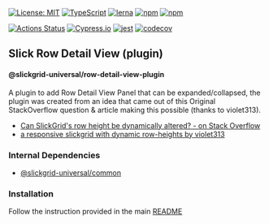 [![License: MIT](https://img.shields.io/badge/License-MIT-yellow.svg)](https://opensource.org/licenses/MIT)
[![TypeScript](https://img.shields.io/badge/%3C%2F%3E-TypeScript-%230074c1.svg)](http://www.typescriptlang.org/)
[![lerna](https://img.shields.io/badge/maintained%20with-lerna-cc00ff.svg)](https://lerna.js.org/)
[![npm](https://img.shields.io/npm/v/@slickgrid-universal/row-detail-view-plugin.svg?color=forest)](https://www.npmjs.com/package/@slickgrid-universal/row-detail-view-plugin)
[![npm](https://img.shields.io/npm/dy/@slickgrid-universal/row-detail-view-plugin?color=forest)](https://www.npmjs.com/package/@slickgrid-universal/row-detail-view-plugin)

[![Actions Status](https://github.com/ghiscoding/slickgrid-universal/workflows/CI%20Build/badge.svg)](https://github.com/ghiscoding/slickgrid-universal/actions)
[![Cypress.io](https://img.shields.io/badge/tested%20with-Cypress-04C38E.svg)](https://www.cypress.io/)
[![jest](https://jestjs.io/img/jest-badge.svg)](https://github.com/facebook/jest)
[![codecov](https://codecov.io/gh/ghiscoding/slickgrid-universal/branch/master/graph/badge.svg)](https://codecov.io/gh/ghiscoding/slickgrid-universal)

## Slick Row Detail View (plugin)
#### @slickgrid-universal/row-detail-view-plugin

A plugin to add Row Detail View Panel that can be expanded/collapsed, the plugin was created from an idea that came out of this Original StackOverflow question & article making this possible (thanks to violet313).
 * [Can SlickGrid's row height be dynamically altered? - on Stack Overflow](https://stackoverflow.com/questions/10535164/can-slickgrids-row-height-be-dynamically-altered#29399927)
 * [a responsive slickgrid with dynamic row-heights by violet313](https://violet313.github.io)

### Internal Dependencies
- [@slickgrid-universal/common](https://github.com/ghiscoding/slickgrid-universal/tree/master/packages/common)


### Installation
Follow the instruction provided in the main [README](https://github.com/ghiscoding/slickgrid-universal#installation)
